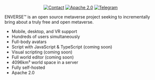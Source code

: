 <p align="center">
    <a href="https://enftr.io/#contact"><img alt="Contact" src="https://img.shields.io/badge/Team-Contact-green"></a>
    <a href="https://www.apache.org/licenses/LICENSE-2.0"><img alt="Apache 2.0" src="https://img.shields.io/badge/license-Apache--2.0-%230A7BBB?style=flat"></a>
    <a href="https://t.me/enversemetaverse"><img alt="Telegram" src="https://img.shields.io/badge/Telegram-Members%20395-blue"></a>
</p>

ENVERSE™ is an open source metaverse project seeking to incrementally bring about a truly free and open metaverse.

* Mobile, desktop, and VR support
* Hundreds of users simultaneously
* Full-body avatars
* Script with JavaScript & TypeScript (coming soon)
* Visual scripting (coming soon)
* Full world editor (coming soon)
* 4096km³ world space in a server
* Fully self-hosted
* Apache 2.0
